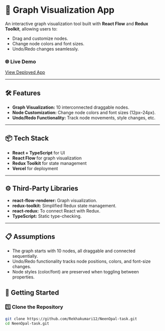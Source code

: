 # 🚀 Graph Visualization App

An interactive graph visualization tool built with **React Flow** and **Redux Toolkit**, allowing users to:

- Drag and customize nodes.
- Change node colors and font sizes.
- Undo/Redo changes seamlessly.

### 🌐 Live Demo

[View Deployed App](https://neen-opal-task-plum.vercel.app/)

---

## 🛠️ Features

- **Graph Visualization:** 10 interconnected draggable nodes.
- **Node Customization:** Change node colors and font sizes (12px–24px).
- **Undo/Redo Functionality:** Track node movements, style changes, etc.

---

## 📦 Tech Stack

- **React + TypeScript** for UI
- **React Flow** for graph visualization
- **Redux Toolkit** for state management
- **Vercel** for deployment

---

## ⚙️ Third-Party Libraries

- **react-flow-renderer:** Graph visualization.
- **redux-toolkit:** Simplified Redux state management.
- **react-redux:** To connect React with Redux.
- **TypeScript:** Static type-checking.

---

## 📋 Assumptions

- The graph starts with 10 nodes, all draggable and connected sequentially.
- Undo/Redo functionality tracks node positions, colors, and font-size changes.
- Node styles (color/font) are preserved when toggling between properties.

## 🚀 Getting Started

### 1️⃣ Clone the Repository

```bash
git clone https://github.com/Rekhakumari12/NeenOpal-task.git
cd NeenOpal-task.git
```
